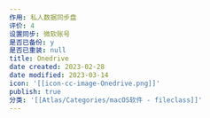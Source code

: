 ```yaml
---
作用: 私人数据同步盘
评价: 4
设置同步: 微软账号
是否已备份: y
是否已重装: null
title: Onedrive
date created: 2023-02-28
date modified: 2023-03-14
icon: '[[icon-cc-image-Onedrive.png]]'
publish: true
分类: '[[Atlas/Categories/macOS软件 - fileclass]]'
---
```

